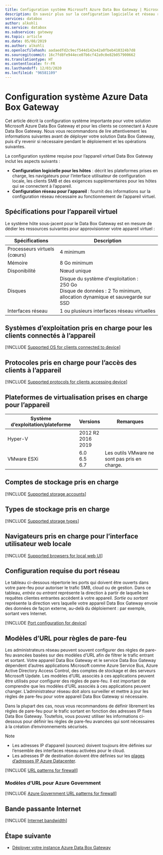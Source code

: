 ```yaml
---
title: Configuration système Microsoft Azure Data Box Gateway | Microsoft Docs
description: En savoir plus sur la configuration logicielle et réseau requise pour Azure Data Box Gateway
services: databox
author: alkohli
ms.service: databox
ms.subservice: gateway
ms.topic: article
ms.date: 05/08/2019
ms.author: alkohli
ms.openlocfilehash: aadaedfd2c9ecf544d142e42a0fbeb410324b7d8
ms.sourcegitcommit: 16c7fd8fe944ece07b6cf42a9c0e82b057900662
ms.translationtype: HT
ms.contentlocale: fr-FR
ms.lasthandoff: 12/03/2020
ms.locfileid: "96581109"
---
```

# <a name="azure-data-box-gateway-system-requirements"></a>Configuration système Azure Data Box Gateway

Cet article décrit la configuration système importante pour votre solution Microsoft Azure Data Box Gateway et pour les clients se connectant à Azure Data Box Gateway. Nous vous recommandons de lire attentivement les informations suivantes avant de déployer votre solution Data Box Gateway, puis d’y revenir si nécessaire pendant le déploiement et les opérations suivantes. 

La configuration système requise pour l’appareil virtuel Data Box Gateway inclut les aspects suivants :

- **Configuration logicielle pour les hôtes** : décrit les plateformes prises en charge, les navigateurs pour l’interface utilisateur de configuration locale, les clients SMB et des exigences supplémentaires pour les hôtes qui se connectent à l’appareil.
- **Configuration réseau pour l’appareil** : fournit des informations sur la configuration réseau nécessaire au fonctionnement de l’appareil virtuel.


## <a name="specifications-for-the-virtual-device"></a>Spécifications pour l’appareil virtuel

Le système hôte sous-jacent pour le Data Box Gateway est en mesure de dédier les ressources suivantes pour approvisionner votre appareil virtuel :

| Spécifications                                          | Description              |
|---------------------------------------------------------|--------------------------|
| Processeurs virtuels (cœurs)   | 4 minimum |
| Mémoire  | 8 Go minimum|
| Disponibilité|Nœud unique|
| Disques| Disque du système d'exploitation : 250 Go <br> Disque de données : 2 To minimum, allocation dynamique et sauvegarde sur SSD|
| Interfaces réseau|1 ou plusieurs interfaces réseau virtuelles|


## <a name="supported-os-for-clients-connected-to-device"></a>Systèmes d’exploitation pris en charge pour les clients connectés à l’appareil

[!INCLUDE [Supported OS for clients connected to device](../../includes/data-box-edge-gateway-supported-client-os.md)]

## <a name="supported-protocols-for-clients-accessing-device"></a>Protocoles pris en charge pour l’accès des clients à l’appareil

[!INCLUDE [Supported protocols for clients accessing device](../../includes/data-box-edge-gateway-supported-client-protocols.md)]

## <a name="supported-virtualization-platforms-for-device"></a>Plateformes de virtualisation prises en charge pour l’appareil

| **Système d’exploitation/plateforme**  |**Versions**   |**Remarques**  |
|---------|---------|---------|
|Hyper-V  |  2012 R2 <br> 2016 <br> 2019 |         |
|VMware ESXi     | 6.0 <br> 6.5 <br> 6.7       |Les outils VMware ne sont pas pris en charge.         |


## <a name="supported-storage-accounts"></a>Comptes de stockage pris en charge

[!INCLUDE [Supported storage accounts](../../includes/data-box-edge-gateway-supported-storage-accounts.md)]


## <a name="supported-storage-types"></a>Types de stockage pris en charge

[!INCLUDE [Supported storage types](../../includes/data-box-edge-gateway-supported-storage-types.md)]

## <a name="supported-browsers-for-local-web-ui"></a>Navigateurs pris en charge pour l’interface utilisateur web locale

[!INCLUDE [Supported browsers for local web UI](../../includes/data-box-edge-gateway-supported-browsers.md)]

## <a name="networking-port-requirements"></a>Configuration requise du port réseau

Le tableau ci-dessous répertorie les ports qui doivent être ouverts dans votre pare-feu pour autoriser le trafic SMB, cloud ou de gestion. Dans ce tableau, *entrée* ou *entrant* représente la direction à partir de laquelle les requêtes clientes entrantes accèdent à votre appareil. *Sortie* ou *sortant* représente la direction vers laquelle votre appareil Data Box Gateway envoie des données de façon externe, au-delà du déploiement : par exemple, sortant vers Internet.

[!INCLUDE [Port configuration for device](../../includes/data-box-edge-gateway-port-config.md)]

## <a name="url-patterns-for-firewall-rules"></a>Modèles d’URL pour règles de pare-feu

Les administrateurs réseau peuvent souvent configurer des règles de pare-feu avancées basées sur des modèles d’URL afin de filtrer le trafic entrant et sortant. Votre appareil Data Box Gateway et le service Data Box Gateway dépendent d’autres applications Microsoft comme Azure Service Bus, Azure Active Directory Access Control, des comptes de stockage et des serveurs Microsoft Update. Les modèles d’URL associés à ces applications peuvent être utilisés pour configurer des règles de pare-feu. Il est important de comprendre que les modèles d’URL associés à ces applications peuvent changer. L’administrateur réseau doit alors surveiller et mettre à jour les règles de pare-feu pour votre appareil Data Box Gateway si nécessaire.

Dans la plupart des cas, nous vous recommandons de définir librement les règles de pare-feu pour le trafic sortant en fonction des adresses IP fixes Data Box Gateway. Toutefois, vous pouvez utiliser les informations ci-dessous pour définir les règles de pare-feu avancées qui sont nécessaires à la création d’environnements sécurisés.

> [!NOTE]
> - Les adresses IP d’appareil (sources) doivent toujours être définies sur l’ensemble des interfaces réseau activées pour le cloud.
> - Les adresses IP de destination doivent être définies sur les [plages d’adresses IP Azure Datacenter](https://www.microsoft.com/download/confirmation.aspx?id=41653).

[!INCLUDE [URL patterns for firewall](../../includes/data-box-edge-gateway-url-patterns-firewall.md)]

### <a name="url-patterns-for-azure-government"></a>Modèles d’URL pour Azure Government

[!INCLUDE [Azure Government URL patterns for firewall](../../includes/data-box-edge-gateway-gov-url-patterns-firewall.md)]

## <a name="internet-bandwidth"></a>Bande passante Internet

[!INCLUDE [Internet bandwidth](../../includes/data-box-edge-gateway-internet-bandwidth.md)]

## <a name="next-step"></a>Étape suivante

* [Déployer votre instance Azure Data Box Gateway](data-box-gateway-deploy-prep.md)

